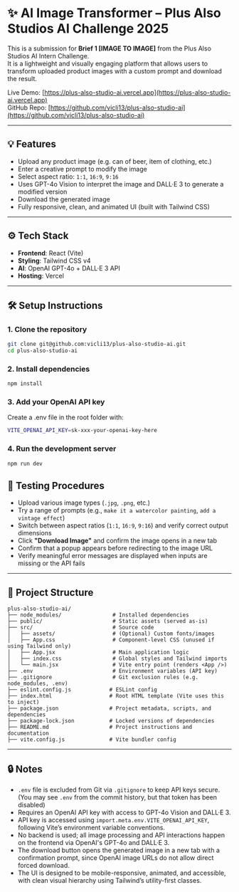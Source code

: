 # ✨ AI Image Transformer – Plus Also Studios AI Challenge 2025

This is a submission for **Brief 1 [IMAGE TO IMAGE]** from the Plus Also Studios AI Intern Challenge.  
It is a lightweight and visually engaging platform that allows users to transform uploaded product images with a custom prompt and download the result.

Live Demo: [https://plus-also-studio-ai.vercel.app](https://plus-also-studio-ai.vercel.app)  
GitHub Repo: [https://github.com/vicli13/plus-also-studio-ai](https://github.com/vicli13/plus-also-studio-ai)

---

## 💡 Features

- Upload any product image (e.g. can of beer, item of clothing, etc.)
- Enter a creative prompt to modify the image
- Select aspect ratio: `1:1`, `16:9`, `9:16`
- Uses GPT-4o Vision to interpret the image and DALL·E 3 to generate a modified version
- Download the generated image
- Fully responsive, clean, and animated UI (built with Tailwind CSS)

---

## ⚙️ Tech Stack

- **Frontend**: React (Vite)
- **Styling**: Tailwind CSS v4
- **AI**: OpenAI GPT-4o + DALL·E 3 API
- **Hosting**: Vercel

---

## 🛠 Setup Instructions

### 1. Clone the repository

```bash
git clone git@github.com:vicli13/plus-also-studio-ai.git
cd plus-also-studio-ai
```

### 2. Install dependencies

```bash
npm install
```

### 3. Add your OpenAI API key

Create a .env file in the root folder with:

```bash
VITE_OPENAI_API_KEY=sk-xxx-your-openai-key-here
```

### 4. Run the development server

```bash
npm run dev
```

## 🧪 Testing Procedures

- Upload various image types (`.jpg`, `.png`, etc.)
- Try a range of prompts (e.g., `make it a watercolor painting`, `add a vintage effect`)
- Switch between aspect ratios (`1:1`, `16:9`, `9:16`) and verify correct output dimensions
- Click **"Download Image"** and confirm the image opens in a new tab
- Confirm that a popup appears before redirecting to the image URL
- Verify meaningful error messages are displayed when inputs are missing or the API fails

---

## 📁 Project Structure

```plaintext
plus-also-studio-ai/
├── node_modules/                # Installed dependencies
├── public/                      # Static assets (served as-is)
├── src/                         # Source code
│   ├── assets/                  # (Optional) Custom fonts/images
│   ├── App.css                  # Component-level CSS (unused if using Tailwind only)
│   ├── App.jsx                  # Main application logic
│   ├── index.css                # Global styles and Tailwind imports
│   └── main.jsx                 # Vite entry point (renders <App />)
├── .env                         # Environment variables (API key)
├── .gitignore                   # Git exclusion rules (e.g. node_modules, .env)
├── eslint.config.js            # ESLint config
├── index.html                  # Root HTML template (Vite uses this to inject)
├── package.json                # Project metadata, scripts, and dependencies
├── package-lock.json           # Locked versions of dependencies
├── README.md                   # Project instructions and documentation
├── vite.config.js              # Vite bundler config
```

---

## 🔒 Notes

- `.env` file is excluded from Git via `.gitignore` to keep API keys secure. (You may see `.env` from the commit history, but that token has been disabled)
- Requires an OpenAI API key with access to GPT-4o Vision and DALL·E 3.
- API key is accessed using `import.meta.env.VITE_OPENAI_API_KEY`, following Vite’s environment variable conventions.
- No backend is used; all image processing and API interactions happen on the frontend via OpenAI's GPT-4o and DALL·E 3.
- The download button opens the generated image in a new tab with a confirmation prompt, since OpenAI image URLs do not allow direct forced download.
- The UI is designed to be mobile-responsive, animated, and accessible, with clean visual hierarchy using Tailwind’s utility-first classes.
